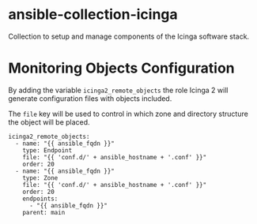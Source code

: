 # ansible-collection-icinga

Collection to setup and manage components of the Icinga software stack.

# Monitoring Objects Configuration

By adding the variable `icinga2_remote_objects` the role Icinga 2 will
generate configuration files with objects included.

The `file` key will be used to control in which zone and directory structure the object will be placed.

```
icinga2_remote_objects:
  - name: "{{ ansible_fqdn }}"
    type: Endpoint
    file: "{{ 'conf.d/' + ansible_hostname + '.conf' }}"
    order: 20
  - name: "{{ ansible_fqdn }}"
    type: Zone
    file: "{{ 'conf.d/' + ansible_hostname + '.conf' }}"
    order: 20
    endpoints:
      - "{{ ansible_fqdn }}"
    parent: main
```
